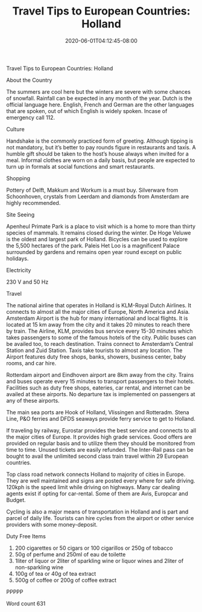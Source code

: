 ﻿---
title: "Travel Tips to European Countries: Holland"
date: 2020-06-01T04:12:45-08:00
description: "Travel Tips To European Countries Tips for Web Success"
featured_image: "/images/Travel Tips To European Countries.jpg"
tags: ["Travel Tips To European Countries"]
---

Travel Tips to European Countries: Holland

About the Country

The summers are cool here but the winters are severe with some chances of snowfall. Rainfall can be expected in any month of the year. Dutch is the official language here. English, French and German are the other languages that are spoken, out of which English is widely spoken. Incase of emergency call 112.

Culture

Handshake is the commonly practiced form of greeting. Although tipping is not mandatory, but it’s better to pay rounds figure in restaurants and taxis. A humble gift should be taken to the host’s house always when invited for a meal. Informal clothes are worn on a daily basis, but people are expected to turn up in formals at social functions and smart restaurants.

Shopping

Pottery of Delft, Makkum and Workum is a must buy. Silverware from Schoonhoven, crystals from Leerdam and diamonds from Amsterdam are highly recommended.

Site Seeing

Apenheul Primate Park is a place to visit which is a home to more than thirty species of mammals. It remains closed during the winter. De Hoge Veluwe is the oldest and largest park of Holland. Bicycles can be used to explore the 5,500 hectares of the park. Paleis Het Loo is a magnificent Palace surrounded by gardens and remains open year round except on public holidays.

Electricity

230 V and 50 Hz

Travel

The national airline that operates in Holland is KLM-Royal Dutch Airlines. It connects to almost all the major cities of Europe, North America and Asia. Amsterdam Airport is the hub for many international and local flights. It is located at 15 km away from the city and it takes 20 minutes to reach there by train. The Airline, KLM, provides bus service every 15-30 minutes which takes passengers to some of the famous hotels of the city. Public buses can be availed too, to reach destination. Trains connect to Amsterdam’s Central Station and Zuid Station. Taxis take tourists to almost any location. The Airport features duty free shops, banks, showers, business center, baby rooms, and car hire.

Rotterdam airport and Eindhoven airport are 8km away from the city. Trains and buses operate every 15 minutes to transport passengers to their hotels. Facilities such as duty free shops, eateries, car rental, and internet can be availed at these airports. No departure tax is implemented on passengers at any of these airports.

The main sea ports are Hook of Holland, Vlissingen and Rotteradm. Stena Line, P&O ferries and DFDS seaways provide ferry service to get to Holland. 

If traveling by railway, Eurostar provides the best service and connects to all the major cities of Europe. It provides high grade services. Good offers are provided on regular basis and to utilize them they should be monitored from time to time. Unused tickets are easily refunded. The Inter-Rail pass can be bought to avail the unlimited second class train travel within 29 European countries.

Top class road network connects Holland to majority of cities in Europe. They are well maintained and signs are posted every where for safe driving. 120kph is the speed limit while driving on highways. Many car dealing agents exist if opting for car-rental. Some of them are Avis, Europcar and Budget. 

Cycling is also a major means of transportation in Holland and is part and parcel of daily life. Tourists can hire cycles from the airport or other service providers with some money-deposit.

Duty Free Items

1. 200 cigarettes or 50 cigars or 100 cigarillos or 250g of tobacco
2. 50g of perfume and 250ml of eau de toilette
3. 1liter of liquor or 2liter of sparkling wine or liquor wines and 2liter of non-sparkling wine
4. 100g of tea or 40g of tea extract
5. 500g of coffee or 200g of coffee extract

PPPPP

Word count 631

